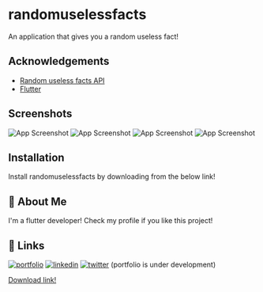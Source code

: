 
# randomuselessfacts

An application that gives you a random useless fact!


## Acknowledgements

 - [Random useless facts API](https://uselessfacts.jsph.pl/)
 - [Flutter](https://flutter.dev)


## Screenshots

![App Screenshot](/images/ss1.png)
![App Screenshot](/images/ss2.png)
![App Screenshot](/images/ss3.png)
![App Screenshot](/images/ss4.png)
<if not visible github is bugged>
## Installation

Install randomuselessfacts by downloading from the below link!
    
## 🚀 About Me
I'm a flutter developer! Check my profile if you like this project!
## 🔗 Links
[![portfolio](https://img.shields.io/badge/my_portfolio-000?style=for-the-badge&logo=ko-fi&logoColor=white)](https://notbrood.github.io/portfolio/)
[![linkedin](https://img.shields.io/badge/linkedin-0A66C2?style=for-the-badge&logo=linkedin&logoColor=white)](https://www.linkedin.com/in/ajain9926)
[![twitter](https://img.shields.io/badge/twitter-1DA1F2?style=for-the-badge&logo=twitter&logoColor=white)](https://twitter.com/amvnjain)
 (portfolio is under development)
 
 
[Download link!](https://drive.google.com/file/d/1x1WkVZRxALrt9CpBKeXiU2nwE5ztvKGm/view?usp=sharing)
